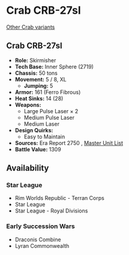 # Crab CRB-27sl 

[Other Crab variants](../crab.md) 

## Crab CRB-27sl 

- **Role:** Skirmisher 
- **Tech Base:** Inner Sphere (2719) 
- **Chassis:** 50 tons 
- **Movement:** 5 / 8, XL 
  - **Jumping:** 5 
- **Armor:** 161 (Ferro Fibrous) 
- **Heat Sinks:** 14 (28) 
- **Weapons:** 
  - Large Pulse Laser × 2 
  - Medium Pulse Laser 
  - Medium Laser 
- **Design Quirks:** 
  - Easy to Maintain 
- **Sources:** Era Report 2750 , [Master Unit List](http://masterunitlist.info/Unit/Details/5873) 
- **Battle Value:** 1309 

## Availability 

### Star League 

- Rim Worlds Republic - Terran Corps 
- Star League 
- Star League - Royal Divisions 

### Early Succession Wars 

- Draconis Combine 
- Lyran Commonwealth 

